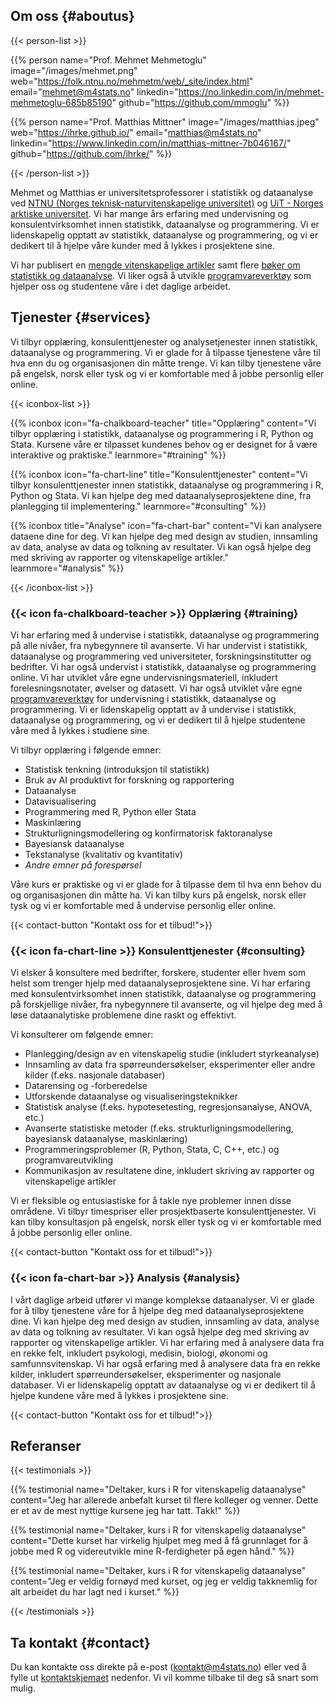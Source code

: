 

## Om oss {#aboutus}


{{< person-list >}}

{{% person 
    name="Prof. Mehmet Mehmetoglu" 
    image="/images/mehmet.png" 
    web="https://folk.ntnu.no/mehmetm/web/_site/index.html"
    email="mehmet@m4stats.no"
    linkedin="https://no.linkedin.com/in/mehmet-mehmetoglu-685b85190"
    github="https://github.com/mmoglu"
%}}

{{% person 
    name="Prof. Matthias Mittner" 
    image="/images/matthias.jpeg" 
    web="https://ihrke.github.io/"
    email="matthias@m4stats.no"
    linkedin="https://www.linkedin.com/in/matthias-mittner-7b046167/"
    github="https://github.com/ihrke/"
%}}

{{< /person-list >}}

Mehmet og Matthias er universitetsprofessorer i statistikk og dataanalyse ved [NTNU (Norges teknisk-naturvitenskapelige universitet)](http://ntnu.no) og [UiT - Norges arktiske universitet](http://uit.no). Vi har mange års erfaring med undervisning og konsulentvirksomhet innen statistikk, dataanalyse og programmering. Vi er lidenskapelig opptatt av statistikk, dataanalyse og programmering, og vi er dedikert til å hjelpe våre kunder med å lykkes i prosjektene sine.

Vi har publisert en [mengde vitenskapelige artikler](resources.html#papers) samt flere [bøker om statistikk og dataanalyse](resources.html#books). Vi liker også å utvikle [programvareverktøy](resources.html#software) som hjelper oss og studentene våre i det daglige arbeidet.


## Tjenester {#services}

Vi tilbyr opplæring, konsulenttjenester og analysetjenester innen statistikk, dataanalyse og programmering. Vi er glade for å tilpasse tjenestene våre til hva enn du og organisasjonen din måtte trenge. Vi kan tilby tjenestene våre på engelsk, norsk eller tysk og vi er komfortable med å jobbe personlig eller online.


{{< iconbox-list >}}

{{% iconbox 
    icon="fa-chalkboard-teacher" 
    title="Opplæring" 
    content="Vi tilbyr opplæring i statistikk, dataanalyse og programmering i R, Python og Stata. Kursene våre er tilpasset kundenes behov og er designet for å være interaktive og praktiske."
    learnmore="#training"
%}}


{{% iconbox 
    icon="fa-chart-line" 
    title="Konsulenttjenester" 
    content="Vi tilbyr konsulenttjenester innen statistikk, dataanalyse og programmering i R, Python og Stata. Vi kan hjelpe deg med dataanalyseprosjektene dine, fra planlegging til implementering."
    learnmore="#consulting"
%}}

{{% iconbox 
    title="Analyse"
    icon="fa-chart-bar" 
    content="Vi kan analysere dataene dine for deg. Vi kan hjelpe deg med design av studien, innsamling av data, analyse av data og tolkning av resultater. Vi kan også hjelpe deg med skriving av rapporter og vitenskapelige artikler."
    learnmore="#analysis"
%}}

{{< /iconbox-list >}}


### {{< icon fa-chalkboard-teacher >}} Opplæring {#training}

Vi har erfaring med å undervise i statistikk, dataanalyse og programmering på alle nivåer, fra nybegynnere til avanserte. Vi har undervist i statistikk, dataanalyse og programmering ved universiteter, forskningsinstitutter og bedrifter. Vi har også undervist i statistikk, dataanalyse og programmering online. Vi har utviklet våre egne undervisningsmateriell, inkludert forelesningsnotater, øvelser og datasett. Vi har også utviklet våre egne [programvareverktøy](resources.html#software) for undervisning i statistikk, dataanalyse og programmering. Vi er lidenskapelig opptatt av å undervise i statistikk, dataanalyse og programmering, og vi er dedikert til å hjelpe studentene våre med å lykkes i studiene sine.

Vi tilbyr opplæring i følgende emner:

- Statistisk tenkning (introduksjon til statistikk)
- Bruk av AI produktivt for forskning og rapportering
- Dataanalyse
- Datavisualisering
- Programmering med R, Python eller Stata
- Maskinlæring
- Strukturligningsmodellering og konfirmatorisk faktoranalyse
- Bayesiansk dataanalyse
- Tekstanalyse (kvalitativ og kvantitativ)
- *Andre emner på forespørsel*

Våre kurs er praktiske og vi er glade for å tilpasse dem til hva enn behov du og organisasjonen din måtte ha. Vi kan tilby kurs på engelsk, norsk eller tysk og vi er komfortable med å undervise personlig eller online.

{{< contact-button "Kontakt oss for et tilbud!">}}


### {{< icon fa-chart-line >}} Konsulenttjenester {#consulting}

Vi elsker å konsultere med bedrifter, forskere, studenter eller hvem som helst som trenger hjelp med dataanalyseprosjektene sine. Vi har erfaring med konsulentvirksomhet innen statistikk, dataanalyse og programmering på forskjellige nivåer, fra nybegynnere til avanserte, og vil hjelpe deg med å løse dataanalytiske problemene dine raskt og effektivt.

Vi konsulterer om følgende emner:

- Planlegging/design av en vitenskapelig studie (inkludert styrkeanalyse)
- Innsamling av data fra spørreundersøkelser, eksperimenter eller andre kilder (f.eks. nasjonale databaser)
- Datarensing og -forberedelse
- Utforskende dataanalyse og visualiseringsteknikker
- Statistisk analyse (f.eks. hypotesetesting, regresjonsanalyse, ANOVA, etc.)
- Avanserte statistiske metoder (f.eks. strukturligningsmodellering, bayesiansk dataanalyse, maskinlæring)
- Programmeringsproblemer (R, Python, Stata, C, C++, etc.) og programvareutvikling
- Kommunikasjon av resultatene dine, inkludert skriving av rapporter og vitenskapelige artikler

Vi er fleksible og entusiastiske for å takle nye problemer innen disse områdene. Vi tilbyr timespriser eller prosjektbaserte konsulenttjenester. Vi kan tilby konsultasjon på engelsk, norsk eller tysk og vi er komfortable med å jobbe personlig eller online.

{{< contact-button "Kontakt oss for et tilbud!">}}

### {{< icon fa-chart-bar >}} Analysis {#analysis}

I vårt daglige arbeid utfører vi mange komplekse dataanalyser. Vi er glade for å tilby tjenestene våre for å hjelpe deg med dataanalyseprosjektene dine. Vi kan hjelpe deg med design av studien, innsamling av data, analyse av data og tolkning av resultater. Vi kan også hjelpe deg med skriving av rapporter og vitenskapelige artikler. Vi har erfaring med å analysere data fra en rekke felt, inkludert psykologi, medisin, biologi, økonomi og samfunnsvitenskap. Vi har også erfaring med å analysere data fra en rekke kilder, inkludert spørreundersøkelser, eksperimenter og nasjonale databaser. Vi er lidenskapelig opptatt av dataanalyse og vi er dedikert til å hjelpe kundene våre med å lykkes i prosjektene sine.

{{< contact-button "Kontakt oss for et tilbud!">}}


## Referanser

{{< testimonials >}}


{{% testimonial 
    name="Deltaker, kurs i R for vitenskapelig dataanalyse"
    content="Jeg har allerede anbefalt kurset til flere kolleger og venner. Dette er et av de mest nyttige kursene jeg har tatt. Takk!"
%}}

{{% testimonial 
    name="Deltaker, kurs i R for vitenskapelig dataanalyse"
    content="Dette kurset har virkelig hjulpet meg med å få grunnlaget for å jobbe med R og videreutvikle mine R-ferdigheter på egen hånd."
%}}

{{% testimonial 
    name="Deltaker, kurs i R for vitenskapelig dataanalyse"
    content="Jeg er veldig fornøyd med kurset, og jeg er veldig takknemlig for alt arbeidet du har lagt ned i kurset."
%}}


{{< /testimonials >}}

## Ta kontakt {#contact}

Du kan kontakte oss direkte på e-post (kontakt@m4stats.no) eller ved å fylle ut [kontaktskjemaet](contact) nedenfor. Vi vil komme tilbake til deg så snart som mulig.
